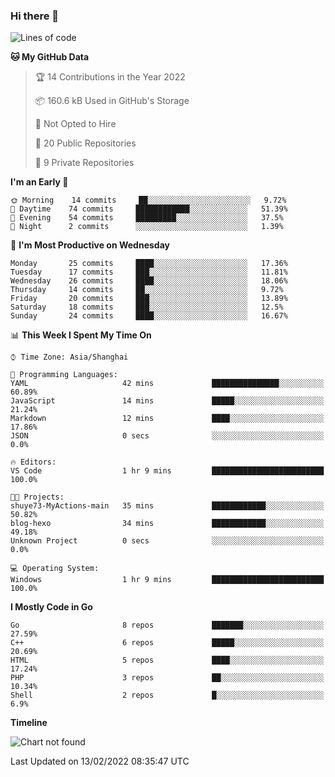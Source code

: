 ### Hi there 👋

<!--
**pinelliar/pinelliar** is a ✨ _special_ ✨ repository because its `README.md` (this file) appears on your GitHub profile.

Here are some ideas to get you started:

- 🔭 I’m currently working on ...
- 🌱 I’m currently learning ...
- 👯 I’m looking to collaborate on ...
- 🤔 I’m looking for help with ...
- 💬 Ask me about ...
- 📫 How to reach me: ...
- 😄 Pronouns: ...
- ⚡ Fun fact: ...
-->

<!--START_SECTION:waka-->
![Lines of code](https://img.shields.io/badge/From%20Hello%20World%20I%27ve%20Written-41%20Thousand%20lines%20of%20code-blue)

**🐱 My GitHub Data** 

> 🏆 14 Contributions in the Year 2022
 > 
> 📦 160.6 kB Used in GitHub's Storage 
 > 
> 🚫 Not Opted to Hire
 > 
> 📜 20 Public Repositories 
 > 
> 🔑 9 Private Repositories  
 > 
**I'm an Early 🐤** 

```text
🌞 Morning    14 commits     ██░░░░░░░░░░░░░░░░░░░░░░░   9.72% 
🌆 Daytime    74 commits     ████████████░░░░░░░░░░░░░   51.39% 
🌃 Evening    54 commits     █████████░░░░░░░░░░░░░░░░   37.5% 
🌙 Night      2 commits      ░░░░░░░░░░░░░░░░░░░░░░░░░   1.39%

```
📅 **I'm Most Productive on Wednesday** 

```text
Monday       25 commits     ████░░░░░░░░░░░░░░░░░░░░░   17.36% 
Tuesday      17 commits     ███░░░░░░░░░░░░░░░░░░░░░░   11.81% 
Wednesday    26 commits     ████░░░░░░░░░░░░░░░░░░░░░   18.06% 
Thursday     14 commits     ██░░░░░░░░░░░░░░░░░░░░░░░   9.72% 
Friday       20 commits     ███░░░░░░░░░░░░░░░░░░░░░░   13.89% 
Saturday     18 commits     ███░░░░░░░░░░░░░░░░░░░░░░   12.5% 
Sunday       24 commits     ████░░░░░░░░░░░░░░░░░░░░░   16.67%

```


📊 **This Week I Spent My Time On** 

```text
⌚︎ Time Zone: Asia/Shanghai

💬 Programming Languages: 
YAML                     42 mins             ███████████████░░░░░░░░░░   60.89% 
JavaScript               14 mins             █████░░░░░░░░░░░░░░░░░░░░   21.24% 
Markdown                 12 mins             ████░░░░░░░░░░░░░░░░░░░░░   17.86% 
JSON                     0 secs              ░░░░░░░░░░░░░░░░░░░░░░░░░   0.0%

🔥 Editors: 
VS Code                  1 hr 9 mins         █████████████████████████   100.0%

🐱‍💻 Projects: 
shuye73-MyActions-main   35 mins             ████████████░░░░░░░░░░░░░   50.82% 
blog-hexo                34 mins             ████████████░░░░░░░░░░░░░   49.18% 
Unknown Project          0 secs              ░░░░░░░░░░░░░░░░░░░░░░░░░   0.0%

💻 Operating System: 
Windows                  1 hr 9 mins         █████████████████████████   100.0%

```

**I Mostly Code in Go** 

```text
Go                       8 repos             ███████░░░░░░░░░░░░░░░░░░   27.59% 
C++                      6 repos             █████░░░░░░░░░░░░░░░░░░░░   20.69% 
HTML                     5 repos             ████░░░░░░░░░░░░░░░░░░░░░   17.24% 
PHP                      3 repos             ██░░░░░░░░░░░░░░░░░░░░░░░   10.34% 
Shell                    2 repos             █░░░░░░░░░░░░░░░░░░░░░░░░   6.9%

```


**Timeline**

![Chart not found](https://raw.githubusercontent.com/pastral1024/pastral1024/main/charts/bar_graph.png) 


 Last Updated on 13/02/2022 08:35:47 UTC
<!--END_SECTION:waka-->
